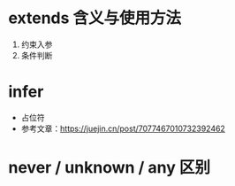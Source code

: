 # extends 含义与使用方法
  1. 约束入参
  2. 条件判断

# infer
- 占位符
- 参考文章：https://juejin.cn/post/7077467010732392462

# never / unknown / any 区别
